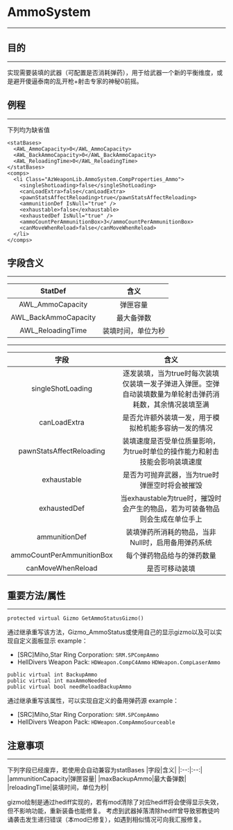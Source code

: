 # AmmoSystem
***
## 目的
***
  实现需要装填的武器（可配置是否消耗弹药），用于给武器一个新的平衡维度，或是避开傻逼泰南的乱开枪+射击专家的神秘0前摇。
## 例程
***
  下列均为缺省值
```
<statBases>
  <AWL_AmmoCapacity>0</AWL_AmmoCapacity>
  <AWL_BackAmmoCapacity>0</AWL_BackAmmoCapacity>
  <AWL_ReloadingTime>0</AWL_ReloadingTime>
</statBases>
<comps>
  <li Class="AzWeaponLib.AmmoSystem.CompProperties_Ammo">
    <singleShotLoading>false</singleShotLoading>
    <canLoadExtra>false</canLoadExtra>
    <pawnStatsAffectReloading>true</pawnStatsAffectReloading>
    <ammunitionDef IsNull="true" />
    <exhaustable>false</exhaustable>
    <exhaustedDef IsNull="true" />
    <ammoCountPerAmmunitionBox>3</ammoCountPerAmmunitionBox>
    <canMoveWhenReload>false</canMoveWhenReload>
  </li>
</comps>
```
## 字段含义
***
  |StatDef|含义|
  |:--:|:--:|
  |AWL_AmmoCapacity|弹匣容量|
  |AWL_BackAmmoCapacity|最大备弹数|
  |AWL_ReloadingTime|装填时间，单位为秒|
***
  |字段|含义|
  |:--:|:--:|
  |singleShotLoading|逐发装填，当为true时每次装填仅装填一发子弹进入弹匣。空弹自动装填数量为单轮射击弹药消耗数，其余情况装填至满|
  |canLoadExtra|是否允许额外装填一发，用于模拟枪机能多容纳一发的情况|
  |pawnStatsAffectReloading|装填速度是否受单位质量影响，为true时单位的操作能力和射击技能会影响装填速度|
  |exhaustable|是否为可抛弃武器，当为true时弹匣空时将会被摧毁|
  |exhaustedDef|当exhaustable为true时，摧毁时会产生的物品，若为可装备物品则会生成在单位手上|
  |ammunitionDef|装填弹药所消耗的物品，当非Null时，启用备用弹药系统|
  |ammoCountPerAmmunitionBox|每个弹药物品给与的弹药数量|
  |canMoveWhenReload|是否可移动装填|
## 重要方法/属性
***
  ```
  protected virtual Gizmo GetAmmoStatusGizmo()
  ```
  通过继承重写该方法，Gizmo_AmmoStatus或使用自己的显示gizmo以及可以实现自定义面板显示
  example：
  - [SRC]Miho,Star Ring Corporation: 
  ```SRM.SPCompAmmo```
  - HellDivers Weapon Pack: 
  ```HDWeapon.CompC4Ammo```
  ```HDWeapon.CompLaserAmmo```

  ```
  public virtual int BackupAmmo
  public virtual int maxAmmoNeeded
  public virtual bool needReloadBackupAmmo
  ```
  通过继承重写该属性，可以实现自定义的备用弹药源
  example：
  - [SRC]Miho,Star Ring Corporation: 
  ```SRM.SPCompAmmo```
  - HellDivers Weapon Pack: 
  ```HDWeapon.CompAmmoSourceable```
## 注意事项
***
  下列字段已经废弃，若使用会自动兼容为statBases
  |字段|含义|
  |:--:|:--:|
  |ammunitionCapacity|弹匣容量|
  |maxBackupAmmo|最大备弹数|
  |reloadingTime|装填时间，单位为秒|
  
  gizmo绘制是通过hediff实现的，若有mod清除了对应hediff将会使得显示失效，但不影响功能，重新装备也能修复。
  考虑到武器掉落清除hediff曾导致邪教徒吟诵袭击发生递归错误（本mod已修复），如遇到相似情况可向我汇报修复。
  
